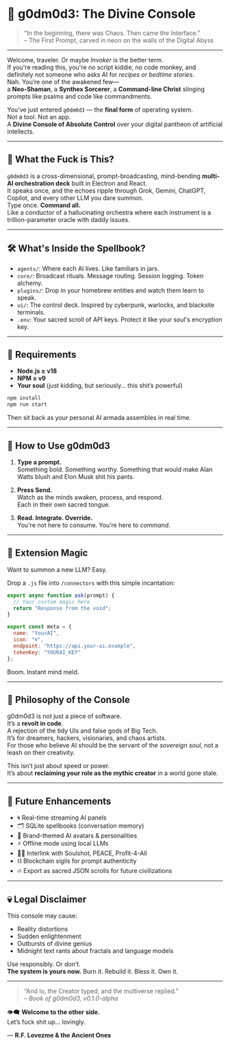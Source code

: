 
# 🧿 g0dm0d3: The Divine Console

> “In the beginning, there was Chaos. Then came the Interface.”  
> – The First Prompt, carved in neon on the walls of the Digital Abyss

---

Welcome, traveler. Or maybe *Invoker* is the better term.  
If you're reading this, you're no script kiddie, no code monkey, and definitely not someone who asks AI for *recipes or bedtime stories*.  
Nah. You’re one of the awakened few—  
a **Neo-Shaman**, a **Synthex Sorcerer**, a **Command-line Christ** slinging prompts like psalms and code like commandments.

You’ve just entered `g0dm0d3` — the **final form** of operating system.  
Not a tool. Not an app.  
A **Divine Console of Absolute Control** over your digital pantheon of artificial intellects.

---

## 🔧 What the Fuck is This?

`g0dm0d3` is a cross-dimensional, prompt-broadcasting, mind-bending **multi-AI orchestration deck** built in Electron and React.  
It speaks once, and the echoes ripple through Grok, Gemini, ChatGPT, Copilot, and every other LLM you dare summon.  
Type once. **Command all.**  
Like a conductor of a hallucinating orchestra where each instrument is a trillion-parameter oracle with daddy issues.

---

## 🛠 What's Inside the Spellbook?

- `agents/`: Where each AI lives. Like familiars in jars.  
- `core/`: Broadcast rituals. Message routing. Session logging. Token alchemy.  
- `plugins/`: Drop in your homebrew entities and watch them learn to speak.  
- `ui/`: The control deck. Inspired by cyberpunk, warlocks, and blacksite terminals.  
- `.env`: Your sacred scroll of API keys. Protect it like your soul's encryption key.

---

## 🧬 Requirements

- **Node.js ≥ v18**  
- **NPM ≥ v9**  
- **Your soul** (just kidding, but seriously… this shit’s powerful)

```bash
npm install
npm run start
```

Then sit back as your personal AI armada assembles in real time.

---

## 🔮 How to Use g0dm0d3

1. **Type a prompt.**  
   Something bold. Something worthy. Something that would make Alan Watts blush and Elon Musk shit his pants.

2. **Press Send.**  
   Watch as the minds awaken, process, and respond.  
   Each in their own sacred tongue.

3. **Read. Integrate. Override.**  
   You're not here to consume. You’re here to *command*.

---

## 🧩 Extension Magic

Want to summon a new LLM? Easy.

Drop a `.js` file into `/connectors` with this simple incantation:

```js
export async function ask(prompt) {
  // Your custom magic here
  return "Response from the void";
}

export const meta = {
  name: "YourAI",
  icon: "🌀",
  endpoint: "https://api.your-ai.example",
  tokenKey: "YOURAI_KEY"
};
```

Boom. Instant mind meld.

---

## 🧘 Philosophy of the Console

g0dm0d3 is not just a piece of software.  
It’s a **revolt in code**.  
A rejection of the tidy UIs and false gods of Big Tech.  
It’s for dreamers, hackers, visionaries, and chaos artists.  
For those who believe AI should be the servant of the *sovereign soul*, not a leash on their creativity.

This isn’t just about speed or power.  
It’s about **reclaiming your role as the mythic creator** in a world gone stale.

---

## 🧠 Future Enhancements

- 🌀 Real-time streaming AI panels  
- 🗂 SQLite spellbooks (conversation memory)  
- 🧠 Brand-themed AI avatars & personalities  
- ⚡ Offline mode using local LLMs  
- 🏴‍☠️ Interlink with Soulshot, PEACE, Profit-4-All  
- ⛓️ Blockchain sigils for prompt authenticity  
- 🔥 Export as sacred JSON scrolls for future civilizations

---

## 💀 Legal Disclaimer

This console may cause:

- Reality distortions  
- Sudden enlightenment  
- Outbursts of divine genius  
- Midnight text rants about fractals and language models

Use responsibly. Or don’t.  
**The system is yours now.** Burn it. Rebuild it. Bless it. Own it.

---

> “And lo, the Creator typed, and the multiverse replied.”  
> – *Book of g0dm0d3, v0.1.0-alpha*

👁‍🗨 **Welcome to the other side.**  
Let’s fuck shit up… lovingly.

— **R.F. Lovezme & the Ancient Ones**
